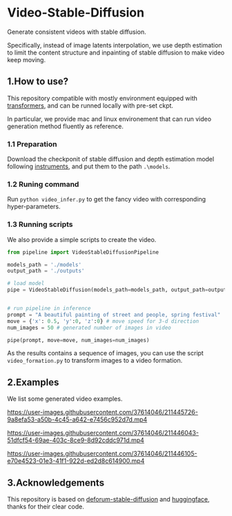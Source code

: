 # Video-Stable-Diffusion
Generate consistent videos with stable diffusion. 

Specifically, instead of image latents interpolation, we use depth estimation to limit the content structure and inpainting of stable diffusion to make video keep moving.

## 1.How to use? 

This repository compatible with mostly environment equipped with [transformers](https://github.com/huggingface/transformers), and can be runned locally with pre-set ckpt.

In particular, we provide mac and linux environement that can run video generation method fluently as reference.


### 1.1 Preparation
Download the checkponit of stable diffusion and depth estimation model following [instruments](https://github.com/feizc/Video-Stable-Diffusion/tree/main/models), and put them to the path ```.\models```.

### 1.2 Runing command
Run ```python video_infer.py``` to get the fancy video with corresponding hyper-parameters. 


### 1.3 Running scripts
We also provide a simple scripts to create the video.

```python
from pipeline import VideoStableDiffusionPipeline

models_path = './models'
output_path = './outputs'

# load model
pipe = VideoStableDiffusion(models_path=models_path, output_path=output_path) 


# run pipeline in inference
prompt = "A beautiful painting of street and people, spring festival"
move = {'x': 0.5, 'y':0, 'z':0} # move speed for 3-d direction
num_images = 50 # generated number of images in video

pipe(prompt, move=move, num_images=num_images)
```

As the results contains a sequence of images, you can use the script ```video_formation.py``` to transform images to a video formation. 


## 2.Examples

We list some generated video examples.

https://user-images.githubusercontent.com/37614046/211445726-9a8efa53-a50b-4c45-a642-e7456c952d7d.mp4


https://user-images.githubusercontent.com/37614046/211446043-51dfcf54-69ae-403c-8ce9-8d92cddc971d.mp4


https://user-images.githubusercontent.com/37614046/211446105-e70e4523-01e3-41f1-922d-ed2d8c614900.mp4


## 3.Acknowledgements

This repository is based on [deforum-stable-diffusion](https://github.com/deforum-art/deforum-stable-diffusion) and [huggingface](https://github.com/huggingface/transformers), thanks for their clear code. 
